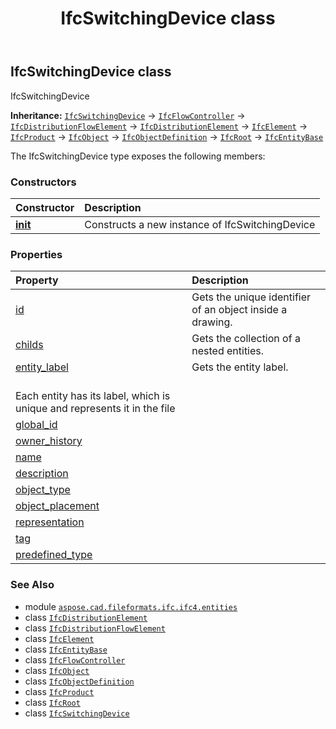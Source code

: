 ﻿---
title: IfcSwitchingDevice class
second_title: Aspose.CAD for Python via .NET API References
description: 
type: docs
weight: 6890
url: /python-net/aspose.cad.fileformats.ifc.ifc4.entities/ifcswitchingdevice/
is_root: false
---

## IfcSwitchingDevice class

IfcSwitchingDevice



**Inheritance:** [`IfcSwitchingDevice`](/cad/python-net/aspose.cad.fileformats.ifc.ifc4.entities/ifcswitchingdevice) → 
[`IfcFlowController`](/cad/python-net/aspose.cad.fileformats.ifc.ifc4.entities/ifcflowcontroller) → 
[`IfcDistributionFlowElement`](/cad/python-net/aspose.cad.fileformats.ifc.ifc4.entities/ifcdistributionflowelement) → 
[`IfcDistributionElement`](/cad/python-net/aspose.cad.fileformats.ifc.ifc4.entities/ifcdistributionelement) → 
[`IfcElement`](/cad/python-net/aspose.cad.fileformats.ifc.ifc4.entities/ifcelement) → 
[`IfcProduct`](/cad/python-net/aspose.cad.fileformats.ifc.ifc4.entities/ifcproduct) → 
[`IfcObject`](/cad/python-net/aspose.cad.fileformats.ifc.ifc4.entities/ifcobject) → 
[`IfcObjectDefinition`](/cad/python-net/aspose.cad.fileformats.ifc.ifc4.entities/ifcobjectdefinition) → 
[`IfcRoot`](/cad/python-net/aspose.cad.fileformats.ifc.ifc4.entities/ifcroot) → 
[`IfcEntityBase`](/cad/python-net/aspose.cad.fileformats.ifc/ifcentitybase)



The IfcSwitchingDevice type exposes the following members:

### Constructors
| Constructor | Description |
| :- | :- |
| [__init__](/cad/python-net/aspose.cad.fileformats.ifc.ifc4.entities/ifcswitchingdevice/__init__/#) | Constructs a new instance of IfcSwitchingDevice |


### Properties
| Property | Description |
| :- | :- |
| [id](/cad/python-net/aspose.cad.fileformats.ifc.ifc4.entities/ifcswitchingdevice/id) | Gets the unique identifier of an object inside a drawing. |
| [childs](/cad/python-net/aspose.cad.fileformats.ifc.ifc4.entities/ifcswitchingdevice/childs) | Gets the collection of a nested entities. |
| [entity_label](/cad/python-net/aspose.cad.fileformats.ifc.ifc4.entities/ifcswitchingdevice/entity_label) | Gets the entity label.<br/>Each entity has its label, which is unique and represents it in the file |
| [global_id](/cad/python-net/aspose.cad.fileformats.ifc.ifc4.entities/ifcswitchingdevice/global_id) |  |
| [owner_history](/cad/python-net/aspose.cad.fileformats.ifc.ifc4.entities/ifcswitchingdevice/owner_history) |  |
| [name](/cad/python-net/aspose.cad.fileformats.ifc.ifc4.entities/ifcswitchingdevice/name) |  |
| [description](/cad/python-net/aspose.cad.fileformats.ifc.ifc4.entities/ifcswitchingdevice/description) |  |
| [object_type](/cad/python-net/aspose.cad.fileformats.ifc.ifc4.entities/ifcswitchingdevice/object_type) |  |
| [object_placement](/cad/python-net/aspose.cad.fileformats.ifc.ifc4.entities/ifcswitchingdevice/object_placement) |  |
| [representation](/cad/python-net/aspose.cad.fileformats.ifc.ifc4.entities/ifcswitchingdevice/representation) |  |
| [tag](/cad/python-net/aspose.cad.fileformats.ifc.ifc4.entities/ifcswitchingdevice/tag) |  |
| [predefined_type](/cad/python-net/aspose.cad.fileformats.ifc.ifc4.entities/ifcswitchingdevice/predefined_type) |  |



### See Also
* module [`aspose.cad.fileformats.ifc.ifc4.entities`](..)
* class [`IfcDistributionElement`](/cad/python-net/aspose.cad.fileformats.ifc.ifc4.entities/ifcdistributionelement)
* class [`IfcDistributionFlowElement`](/cad/python-net/aspose.cad.fileformats.ifc.ifc4.entities/ifcdistributionflowelement)
* class [`IfcElement`](/cad/python-net/aspose.cad.fileformats.ifc.ifc4.entities/ifcelement)
* class [`IfcEntityBase`](/cad/python-net/aspose.cad.fileformats.ifc/ifcentitybase)
* class [`IfcFlowController`](/cad/python-net/aspose.cad.fileformats.ifc.ifc4.entities/ifcflowcontroller)
* class [`IfcObject`](/cad/python-net/aspose.cad.fileformats.ifc.ifc4.entities/ifcobject)
* class [`IfcObjectDefinition`](/cad/python-net/aspose.cad.fileformats.ifc.ifc4.entities/ifcobjectdefinition)
* class [`IfcProduct`](/cad/python-net/aspose.cad.fileformats.ifc.ifc4.entities/ifcproduct)
* class [`IfcRoot`](/cad/python-net/aspose.cad.fileformats.ifc.ifc4.entities/ifcroot)
* class [`IfcSwitchingDevice`](/cad/python-net/aspose.cad.fileformats.ifc.ifc4.entities/ifcswitchingdevice)
